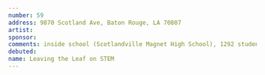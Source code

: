 ```yaml
---
number: 59
address: 9870 Scotland Ave, Baton Rouge, LA 70807
artist:
sponsor:
comments: inside school (Scotlandville Magnet High School), 1292 students http://louisianaschools.com/schools/17079#about-our-school
debuted:
name: Leaving the Leaf on STEM
---
```

